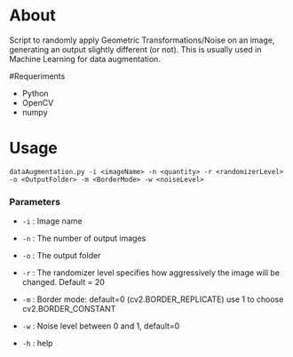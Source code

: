 # About

Script to randomly apply Geometric Transformations/Noise on an image, generating an output slightly different (or not). 
This is usually used in Machine Learning for data augmentation.

#Requeriments

- Python
- OpenCV
- numpy


# Usage


`dataAugmentation.py -i <imageName> -n <quantity> -r <randomizerLevel> -o <OutputFolder> -m <BorderMode> -w <noiseLevel> `

### Parameters

- `-i` : Image name

- `-n` : The number of output images

- `-o` : The output folder

- `-r` : The randomizer level specifies how aggressively the image will be changed. Default = 20

- `-m` : Border mode: default=0 (cv2.BORDER_REPLICATE) use 1 to choose cv2.BORDER_CONSTANT

- `-w` : Noise level between 0 and 1, default=0

- `-h` : help